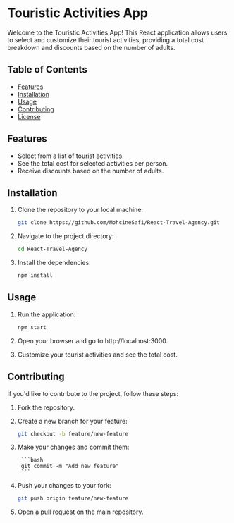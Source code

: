 # Touristic Activities App

Welcome to the Touristic Activities App! This React application allows users to select and customize their tourist activities, providing a total cost breakdown and discounts based on the number of adults.

## Table of Contents

- [Features](#features)
- [Installation](#installation)
- [Usage](#usage)
- [Contributing](#contributing)
- [License](#license)

## Features

- Select from a list of tourist activities.
- See the total cost for selected activities per person.
- Receive discounts based on the number of adults.

## Installation

1. Clone the repository to your local machine:

   ```bash
   git clone https://github.com/MohcineSafi/React-Travel-Agency.git
   ```

2. Navigate to the project directory:

    ```bash
    cd React-Travel-Agency
    ```

3. Install the dependencies:
    ```bash
    npm install    
    ```

## Usage

1. Run the application:

    ```bash
    npm start
    ```

2. Open your browser and go to http://localhost:3000.

3. Customize your tourist activities and see the total cost.

## Contributing

If you'd like to contribute to the project, follow these steps:

1. Fork the repository.

2. Create a new branch for your feature:

    ```bash
    git checkout -b feature/new-feature
    ```

3. Make your changes and commit them:

        ```bash
        git commit -m "Add new feature"
        ```

4. Push your changes to your fork:

    ```bash
    git push origin feature/new-feature
    ```

5. Open a pull request on the main repository.
